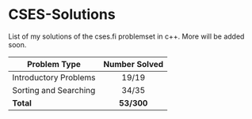 # CSES-Solutions

List of my solutions of the cses.fi problemset in c++. More will be added soon.

| Problem Type          | Number Solved |
|-----------------------|:-------------:|
| Introductory Problems |     19/19     |
| Sorting and Searching |     34/35     |
| **Total**             |  **53/300**   |
